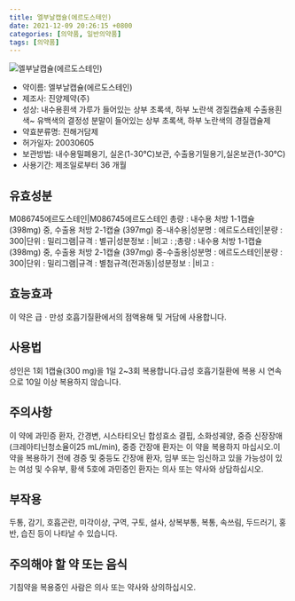 ```yaml
---
title: 엘부날캡슐(에르도스테인)
date: 2021-12-09 20:26:15 +0800
categories: [의약품, 일반의약품]
tags: [의약품]
---
```

![엘부날캡슐(에르도스테인)](https://nedrug.mfds.go.kr/pbp/cmn/itemImageDownload/147428023057800181)

- 약이름: 엘부날캡슐(에르도스테인)
- 제조사: 진양제약(주)
- 성상: 내수용흰색 가루가 들어있는 상부 초록색, 하부 노란색 경질캡슐제
수출용흰색~ 유백색의 결정성 분말이 들어있는 상부 초록색, 하부 노란색의 경질캡슐제
- 약효분류명: 진해거담제
- 허가일자: 20030605
- 보관방법: 내수용밀폐용기, 실온(1-30℃)보관, 수출용기밀용기,실온보관(1-30℃)
- 사용기간: 제조일로부터 36 개월
## 유효성분
M086745에르도스테인|M086745에르도스테인
총량 : 내수용 처방 1-1캡슐 (398mg) 중, 수출용 처방 2-1캡슐 (397mg) 중-내수용|성분명 : 에르도스테인|분량 : 300|단위 : 밀리그램|규격 : 별규|성분정보 : |비고 : ;총량 : 내수용 처방 1-1캡슐 (398mg) 중, 수출용 처방 2-1캡슐 (397mg) 중-수출용|성분명 : 에르도스테인|분량 : 300|단위 : 밀리그램|규격 : 별첨규격(전과동)|성분정보 : |비고 :
## 효능효과
이 약은 급ㆍ만성 호흡기질환에서의 점액용해 및 거담에 사용합니다.
## 사용법
성인은 1회 1캡슐(300 mg)을 1일 2~3회 복용합니다.급성 호흡기질환에 복용 시 연속으로 10일 이상 복용하지 않습니다.
## 주의사항
이 약에 과민증 환자, 간경변, 시스타티오닌 합성효소 결핍, 소화성궤양, 중증 신장장애(크레아티닌청소율이25 mL/min), 중증 간장애 환자는 이 약을 복용하지 마십시오.이 약을 복용하기 전에 경증 및 중등도 간장애 환자, 임부 또는 임신하고 있을 가능성이 있는 여성 및 수유부, 황색 5호에 과민증인 환자는 의사 또는 약사와 상담하십시오.
## 부작용
두통, 감기, 호흡곤란, 미각이상, 구역, 구토, 설사, 상복부통, 복통, 속쓰림, 두드러기, 홍반, 습진 등이 나타날 수 있습니다.
## 주의해야 할 약 또는 음식
기침약을 복용중인 사람은 의사 또는 약사와 상의하십시오.
